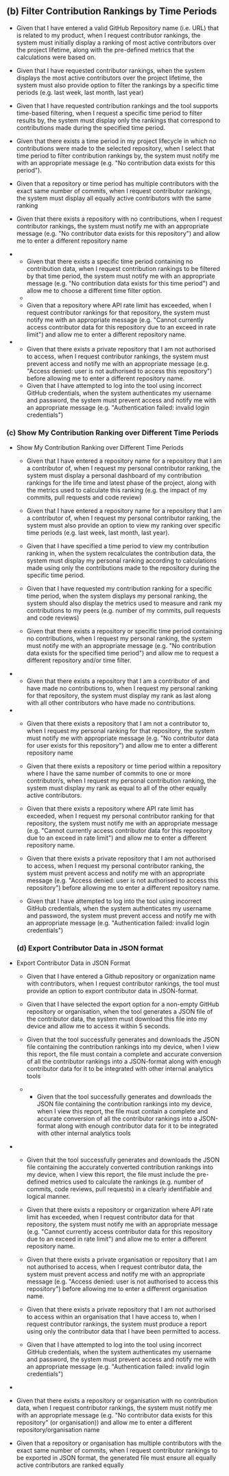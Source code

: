 ## (b) Filter Contribution Rankings by Time Periods
  - Given that I have entered a valid GitHub Repository name (i.e. URL) that is related to my product, when I request contributor rankings, the system must initially display a ranking of most active contributors over the project lifetime, along with the pre-defined metrics that the calculations were based on.
  
  - Given that I have requested contributor rankings, when the system displays the most active contributors over the project lifetime, the system must also provide option to filter the rankings by a specific time periods (e.g. last week, last month, last year) 

  - Given that I have requested contribution rankings and the tool supports time-based filtering, when I request a specific time period to filter results by, the system must display only the rankings that correspond to contributions made during the specified time period.

  - Given that there exists a time period in my project lifecycle in which no contributions were made to the selected repository, when I select that time period to filter contribution rankings by, the system must notify me with an appropriate message (e.g. "No contribution data exists for this period").

  -  Given that a repository or time period has multiple contributors with the exact same number of commits, when I request contributor rankings, the system must display all equally active contributors with the same ranking
  
  -  Given that there exists a repository with no contributions, when I request contributor rankings, the system must notify me with an appropriate message (e.g. "No contributor data exists for this repository") and allow me to enter a different repository name
- 
  -  Given that there exists a specific time period containing no contribution data, when I request contribution rankings to be filtered by that time period, the system must notify me with an appropriate message (e.g. "No contribution data exists for this time period") and allow me to choose a different time filter option. 
  - 
  -  Given that a repository where API rate limit has exceeded, when I request contributor rankings for that repository, the system must notify me with an appropriate message (e.g. "Cannot currently access contributor data for this repository due to an exceed in rate limit") and allow me to enter a different repository name.
- 
  - Given that there exists a private repository that I am not authorised to access, when I request contributor rankings, the system must prevent access and notify me with an appropriate message (e.g. "Access denied: user is not authorised to access this repository") before allowing me to enter a different repository name.
  - Given that I have attempted to log into the tool using incorrect GitHub credentials, when the system authenticates my username and password, the system must prevent access and notify me with an appropriate message (e.g. "Authentication failed: invalid login credentials")
  

### (c) Show My Contribution Ranking over Different Time Periods
  
* Show My Contribution Ranking over Different Time Periods
  - Given that I have entered a repository name for a repository that I am a contributor of, when I request my personal contributor ranking, the system must display a personal dashboard of my contribution rankings for the life time and latest phase of the project, along with the metrics used to calculate this ranking (e.g. the impact of my commits, pull requests and code review) 
  
  - Given that I have entered a repository name for a repository that I am a contributor of, when I request my personal contributor ranking, the system must also provide an option to view my ranking over specific time periods (e.g. last week, last month, last year).
    
  - Given that I have specified a time period to view my contribution ranking in, when the system recalculates the contribution data, the system must display my personal ranking according to calculations made using only the contributions made to the repository during the specific time period.

  - Given that I have requested my contribution ranking for a specific time period, when the system displays my personal ranking, the system should also display the metrics used to measure and rank my contributions to my peers (e.g. number of my commits, pull requests and code reviews)
   
  - Given that there exists a repository or specific time period containing no contributions, when I request my personal ranking, the system must notify me with an appropriate message (e.g. "No contribution data exists for the specified time period") and allow me to request a different repository and/or time filter.
- 
  - Given that there exists a repository that I am a contributor of and have made no contributions to, when I request my personal ranking for that repository, the system must display my rank as last along with all other contributors who have made no contributions.
- 
  - Given that there exists a repository that I am not a contributor to, when I request my personal ranking for that repository, the system must notify me with appropriate message (e.g. "No contributor data for user exists for this repository") and allow me to enter a different repository name

  -  Given that there exists a repository or time period within a repository where I have the same number of commits to one or more contributor/s, when I request my personal contribution ranking, the system must display my rank as equal to all of the other equally active contributors. 

  -  Given that there exists a repository where API rate limit has exceeded, when I request my personal contributor ranking for that repository, the system must notify me with an appropriate message (e.g. "Cannot currently access contributor data for this repository due to an exceed in rate limit") and allow me to enter a different repository name.
  
  - Given that there exists a private repository that I am not authorised to access, when I request my personal contributor ranking, the system must prevent access and notify me with an appropriate message (e.g. "Access denied: user is not authorised to access this repository") before allowing me to enter a different repository name.
  
  - Given that I have attempted to log into the tool using incorrect GitHub credentials, when the system authenticates my username and password, the system must prevent access and notify me with an appropriate message (e.g. "Authentication failed: invalid login credentials")
  

  ### (d) Export Contributor Data in JSON format
* Export Contributor Data in JSON Format
  - Given that I have entered a Github repository or organization name with contributors, when I request contributor rankings, the tool must provide an option to export contributor data in JSON-format.
 
  - Given that I have selected the export option for a non-empty GitHub repository or organisation, when the tool generates a JSON file of the contributor data, the system must download this file into my device and allow me to access it within 5 seconds.

  - Given that the tool successfully generates and downloads the JSON file containing the contribution rankings into my device, when I view this report, the file must contain a complete and accurate conversion of all the contributor rankings into a JSON-format along with enough contributor data for it to be integrated with other internal analytics tools
  - - Given that the tool successfully generates and downloads the JSON file containing the contribution rankings into my device, when I view this report, the file must contain a complete and accurate conversion of all the contributor rankings into a JSON-format along with enough contributor data for it to be integrated with other internal analytics tools
- 
  - Given that the tool successfully generates and downloads the JSON file containing the accurately converted contribution rankings into my device, when I view this report, the file must include the pre-defined metrics used to calculate the rankings (e.g. number of commits, code reviews, pull requests) in a clearly identifiable and logical manner.

  -  Given that there exists a repository or organization where API rate limit has exceeded, when I request contributor data for that repository, the system must notify me with an appropriate message (e.g. "Cannot currently access contributor data for this repository due to an exceed in rate limit") and allow me to enter a different repository name.
  
  - Given that there exists a private organisation or repository that I am not authorised to access, when I request contributor data, the system must prevent access and notify me with an appropriate message (e.g. "Access denied: user is not authorised to access this repository") before allowing me to enter a different organisation name.
  
  - Given that there exists a private repository that I am not authorised to access within an organisation that I have access to, when I request contributor rankings, the system must produce a report using only the contributor data that I have been permitted to access.
  
  - Given that I have attempted to log into the tool using incorrect GitHub credentials, when the system authenticates my username and password, the system must prevent access and notify me with an appropriate message (e.g. "Authentication failed: invalid login credentials")
- 
 -  Given that there exists a repository or organisation with no contribution data, when I request contributor rankings, the system must notify me with an appropriate message (e.g. "No contributor data exists for this repository" (or organisation)) and allow me to enter a different repository/organisation name

 -  Given that a repository or organisation has multiple contributors with the exact same number of commits, when I request contributor rankings to be exported in JSON format, the generated file must ensure all equally active contributors are ranked equally